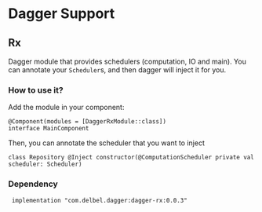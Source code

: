 # Dagger Support

## Rx
Dagger module that provides schedulers (computation, IO and main).
You can annotate your `Scheduler`s, and then dagger will inject it for you.

### How to use it?
Add the module in your component:
```
@Component(modules = [DaggerRxModule::class])
interface MainComponent
```

Then, you can annotate the scheduler that you want to inject
```
class Repository @Inject constructor(@ComputationScheduler private val scheduler: Scheduler)
```

### Dependency
```
 implementation "com.delbel.dagger:dagger-rx:0.0.3"
```